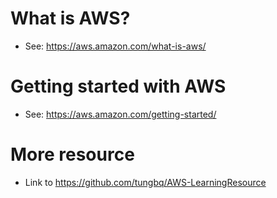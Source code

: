 # What is AWS?
- See: https://aws.amazon.com/what-is-aws/
# Getting started with AWS
- See: https://aws.amazon.com/getting-started/
# More resource
- Link to https://github.com/tungbq/AWS-LearningResource
